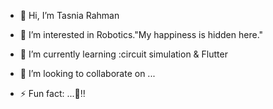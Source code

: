 - 👋 Hi, I’m Tasnia Rahman
- 👀 I’m interested in Robotics."My happiness is hidden here."
- 🌱 I’m currently learning :circuit simulation & Flutter
- 💞️ I’m looking to collaborate on ...


- ⚡ Fun fact: ...👀‼

<!---
Tasnia22/Tasnia22 is a ✨ special ✨ repository because its `README.md` (this file) appears on your GitHub profile.
You can click the Preview link to take a look at your changes.
--->
